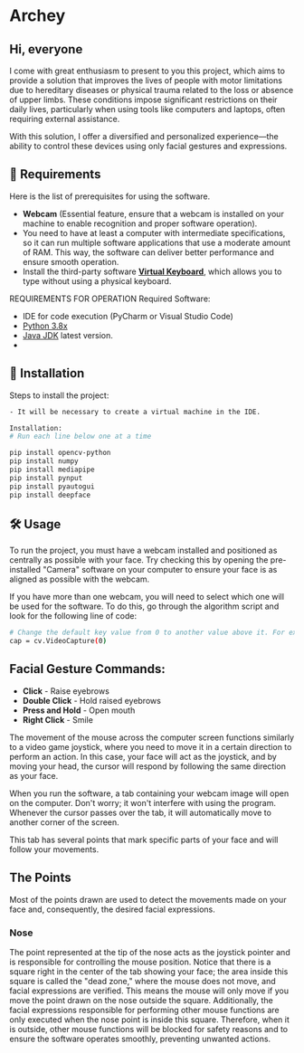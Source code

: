 

# Archey

## Hi, everyone
I come with great enthusiasm to present to you this project, which aims to provide a solution that improves the lives of people with motor limitations due to hereditary diseases or physical trauma related to the loss or absence of upper limbs. These conditions impose significant restrictions on their daily lives, particularly when using tools like computers and laptops, often requiring external assistance.

With this solution, I offer a diversified and personalized experience—the ability to control these devices using only facial gestures and expressions.

## 📌 Requirements

Here is the list of prerequisites for using the software.

- **Webcam** (Essential feature, ensure that a webcam is installed on your machine to enable recognition and proper software operation).
- You need to have at least a computer with intermediate specifications, so it can run multiple software applications that use a moderate amount of RAM. This way, the software can deliver better performance and ensure smooth operation.
- Install the third-party software **[Virtual Keyboard](https://apps.microsoft.com/detail/9NBLGGH35MPC?hl=en&gl=US)**, which allows you to type without using a physical keyboard. 

REQUIREMENTS FOR OPERATION
Required Software:
- IDE for code execution (PyCharm or Visual Studio Code)
- [Python 3.8x](https://www.python.org/)
- [Java JDK](https://www.oracle.com/java/technologies/downloads/) latest version.
- 
## 🚀 Installation

Steps to install the project:

```bash
- It will be necessary to create a virtual machine in the IDE.

Installation:
# Run each line below one at a time

pip install opencv-python
pip install numpy
pip install mediapipe
pip install pynput
pip install pyautogui
pip install deepface

```
## 🛠 Usage
To run the project, you must have a webcam installed and positioned as centrally as possible with your face. Try checking this by opening the pre-installed "Camera" software on your computer to ensure your face is as aligned as possible with the webcam.

If you have more than one webcam, you will need to select which one will be used for the software. To do this, go through the algorithm script and look for the following line of code:

```bash
# Change the default key value from 0 to another value above it. For example: 1, 2, 3...
cap = cv.VideoCapture(0)
```

## Facial Gesture Commands:

- **Click** - Raise eyebrows
- **Double Click** - Hold raised eyebrows
- **Press and Hold** - Open mouth
- **Right Click** - Smile

The movement of the mouse across the computer screen functions similarly to a video game joystick, where you need to move it in a certain direction to perform an action. In this case, your face will act as the joystick, and by moving your head, the cursor will respond by following the same direction as your face.

When you run the software, a tab containing your webcam image will open on the computer. Don't worry; it won't interfere with using the program. Whenever the cursor passes over the tab, it will automatically move to another corner of the screen.

This tab has several points that mark specific parts of your face and will follow your movements.

## **The Points**
Most of the points drawn are used to detect the movements made on your face and, consequently, the desired facial expressions.

### **Nose**
The point represented at the tip of the nose acts as the joystick pointer and is responsible for controlling the mouse position. Notice that there is a square right in the center of the tab showing your face; the area inside this square is called the "dead zone," where the mouse does not move, and facial expressions are verified. This means the mouse will only move if you move the point drawn on the nose outside the square. Additionally, the facial expressions responsible for performing other mouse functions are only executed when the nose point is inside this square. Therefore, when it is outside, other mouse functions will be blocked for safety reasons and to ensure the software operates smoothly, preventing unwanted actions.

